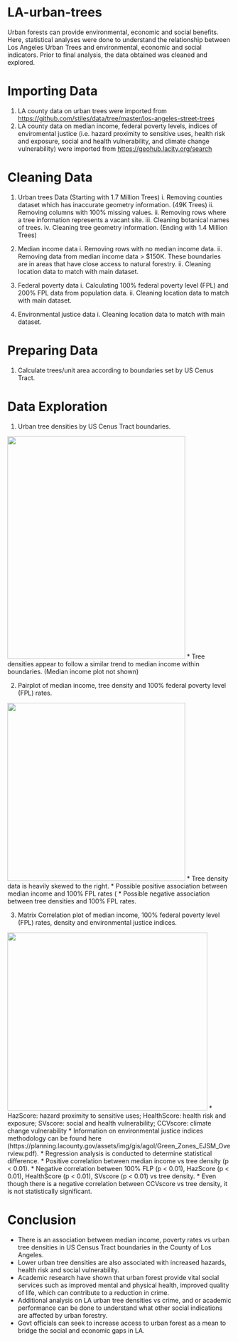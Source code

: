 # LA-urban-trees
Urban forests can provide environmental, economic and social benefits. Here, statistical analyses were done to understand the relationship between Los Angeles Urban Trees and environmental, economic and social indicators. Prior to final analysis, the data obtained was cleaned and explored. 

# Importing Data

1. LA county data on urban trees were imported from https://github.com/stiles/data/tree/master/los-angeles-street-trees
2. LA county data on median income, federal poverty levels, indices of enviromental justice (i.e. hazard proximity to sensitive uses, health risk and exposure, social and health vulnerability, and climate change vulnerability) were imported from https://geohub.lacity.org/search

# Cleaning Data

1. Urban trees Data (Starting with 1.7 Million Trees)
  i. Removing counties dataset which has inaccurate geometry information. (49K Trees)
  ii. Removing columns with 100% missing values.
  ii. Removing rows where a tree information represents a vacant site.
  iii. Cleaning botanical names of trees.
  iv. Cleaning tree geometry information. (Ending with 1.4 Million Trees)
  
2. Median income data
  i. Removing rows with no median income data.
  ii. Removing data from median income data > $150K. These boundaries are in areas that have close access to natural forestry. 
  ii. Cleaning location data to match with main dataset.
  
3. Federal poverty data
  i. Calculating 100% federal poverty level (FPL) and 200% FPL data from population data.
  ii. Cleaning location data to match with main dataset.
  
4. Environmental justice data
  i. Cleaning location data to match with main dataset.
  
# Preparing Data
1. Calculate trees/unit area according to boundaries set by US Cenus Tract. 

# Data Exploration

1. Urban tree densities by US Cenus Tract boundaries.
<img src="https://user-images.githubusercontent.com/70302224/98636877-81c12380-22dc-11eb-927d-03d631a695b9.png" width="400" height="500"/>
*  Tree densities appear to follow a similar trend to median income within boundaries. (Median income plot not shown)


2. Pairplot of median income, tree density and 100% federal poverty level (FPL) rates.
<img src="https://user-images.githubusercontent.com/70302224/98637917-fa74af80-22dd-11eb-922f-be9a2b2d3c4f.png" width="400" height="400"/>
* Tree density data is heavily skewed to the right.
* Possible positive association between median income and 100% FPL rates (
* Possible negative association between tree densities and 100% FPL rates.

3. Matrix Correlation plot of median income, 100% federal poverty level (FPL) rates, density and environmental justice indices.
<img src="https://user-images.githubusercontent.com/70302224/98639869-d1085380-22de-11eb-836a-2063b6713453.png" width="450" height="400"/>
* HazScore: hazard proximity to sensitive uses; HealthScore: health risk and exposure; SVscore: social and health vulnerability; CCVscore: climate change vulnerability
* Information on environmental justice indices methodology can be found here (https://planning.lacounty.gov/assets/img/gis/agol/Green_Zones_EJSM_Overview.pdf).
* Regression analysis is conducted to determine statistical difference. 
* Positive correlation between median income vs tree density (p < 0.01).
* Negative correlation between 100% FLP (p < 0.01), HazScore (p < 0.01), HealthScore (p < 0.01), SVscore (p < 0.01) vs tree density.
* Even though there is a negative correlation between CCVscore vs tree density, it is not statistically significant. 

# Conclusion

* There is an association between median income, poverty rates vs urban tree densities in US Census Tract boundaries in the County of Los Angeles.
* Lower urban tree densities are also associated with increased hazards, health risk and social vulnerability. 
* Academic research have shown that urban forest provide vital social services such as improved mental and physical health, improved quality of life, which can contribute to a reduction in crime.
* Additional analysis on LA urban tree densities vs crime, and or academic performance can be done to understand what other social indications are affected by urban forestry.
* Govt officials can seek to increase access to urban forest as a mean to bridge the social and economic gaps in LA.
